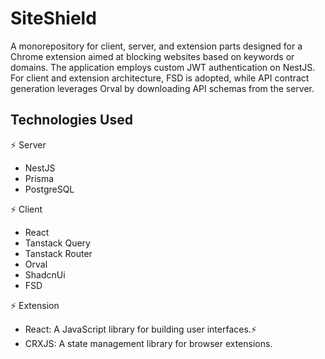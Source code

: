 
# SiteShield


A monorepository for client, server, and extension parts designed for a Chrome extension aimed at blocking websites based on keywords or domains. 
The application employs custom JWT authentication on NestJS. For client and extension architecture, FSD is adopted, while API contract generation 
leverages Orval by downloading API schemas from the server.


## Technologies Used


⚡️ Server
 - NestJS
 - Prisma
 - PostgreSQL

⚡️ Client
 - React
 - Tanstack Query
 - Tanstack Router
 - Orval
 - ShadcnUi
 - FSD

⚡️ Extension

- React: A JavaScript library for building user interfaces.⚡
- CRXJS: A state management library for browser extensions.
